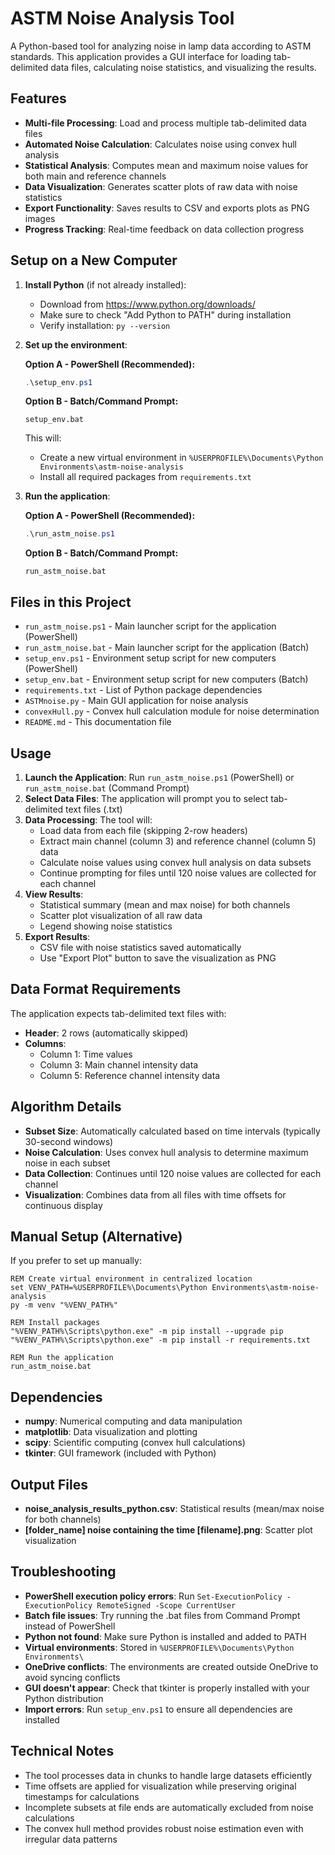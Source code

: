 # ASTM Noise Analysis Tool

A Python-based tool for analyzing noise in lamp data according to ASTM standards. This application provides a GUI interface for loading tab-delimited data files, calculating noise statistics, and visualizing the results.

## Features

- **Multi-file Processing**: Load and process multiple tab-delimited data files
- **Automated Noise Calculation**: Calculates noise using convex hull analysis
- **Statistical Analysis**: Computes mean and maximum noise values for both main and reference channels
- **Data Visualization**: Generates scatter plots of raw data with noise statistics
- **Export Functionality**: Saves results to CSV and exports plots as PNG images
- **Progress Tracking**: Real-time feedback on data collection progress

## Setup on a New Computer

1. **Install Python** (if not already installed):
   - Download from https://www.python.org/downloads/
   - Make sure to check "Add Python to PATH" during installation
   - Verify installation: `py --version`

2. **Set up the environment**:
   
   **Option A - PowerShell (Recommended):**
   ```powershell
   .\setup_env.ps1
   ```
   
   **Option B - Batch/Command Prompt:**
   ```batch
   setup_env.bat
   ```
   
   This will:
   - Create a new virtual environment in `%USERPROFILE%\Documents\Python Environments\astm-noise-analysis`
   - Install all required packages from `requirements.txt`

3. **Run the application**:
   
   **Option A - PowerShell (Recommended):**
   ```powershell
   .\run_astm_noise.ps1
   ```
   
   **Option B - Batch/Command Prompt:**
   ```batch
   run_astm_noise.bat
   ```

## Files in this Project

- `run_astm_noise.ps1` - Main launcher script for the application (PowerShell)
- `run_astm_noise.bat` - Main launcher script for the application (Batch)
- `setup_env.ps1` - Environment setup script for new computers (PowerShell)
- `setup_env.bat` - Environment setup script for new computers (Batch)
- `requirements.txt` - List of Python package dependencies
- `ASTMnoise.py` - Main GUI application for noise analysis
- `convexHull.py` - Convex hull calculation module for noise determination
- `README.md` - This documentation file

## Usage

1. **Launch the Application**: Run `run_astm_noise.ps1` (PowerShell) or `run_astm_noise.bat` (Command Prompt)
2. **Select Data Files**: The application will prompt you to select tab-delimited text files (.txt)
3. **Data Processing**: The tool will:
   - Load data from each file (skipping 2-row headers)
   - Extract main channel (column 3) and reference channel (column 5) data
   - Calculate noise values using convex hull analysis on data subsets
   - Continue prompting for files until 120 noise values are collected for each channel
4. **View Results**: 
   - Statistical summary (mean and max noise) for both channels
   - Scatter plot visualization of all raw data
   - Legend showing noise statistics
5. **Export Results**:
   - CSV file with noise statistics saved automatically
   - Use "Export Plot" button to save the visualization as PNG

## Data Format Requirements

The application expects tab-delimited text files with:
- **Header**: 2 rows (automatically skipped)
- **Columns**:
  - Column 1: Time values
  - Column 3: Main channel intensity data
  - Column 5: Reference channel intensity data

## Algorithm Details

- **Subset Size**: Automatically calculated based on time intervals (typically 30-second windows)
- **Noise Calculation**: Uses convex hull analysis to determine maximum noise in each subset
- **Data Collection**: Continues until 120 noise values are collected for each channel
- **Visualization**: Combines data from all files with time offsets for continuous display

## Manual Setup (Alternative)

If you prefer to set up manually:

```batch
REM Create virtual environment in centralized location
set VENV_PATH=%USERPROFILE%\Documents\Python Environments\astm-noise-analysis
py -m venv "%VENV_PATH%"

REM Install packages
"%VENV_PATH%\Scripts\python.exe" -m pip install --upgrade pip
"%VENV_PATH%\Scripts\python.exe" -m pip install -r requirements.txt

REM Run the application
run_astm_noise.bat
```

## Dependencies

- **numpy**: Numerical computing and data manipulation
- **matplotlib**: Data visualization and plotting
- **scipy**: Scientific computing (convex hull calculations)
- **tkinter**: GUI framework (included with Python)

## Output Files

- **noise_analysis_results_python.csv**: Statistical results (mean/max noise for both channels)
- **[folder_name] noise containing the time [filename].png**: Scatter plot visualization

## Troubleshooting

- **PowerShell execution policy errors**: Run `Set-ExecutionPolicy -ExecutionPolicy RemoteSigned -Scope CurrentUser`
- **Batch file issues**: Try running the .bat files from Command Prompt instead of PowerShell
- **Python not found**: Make sure Python is installed and added to PATH
- **Virtual environments**: Stored in `%USERPROFILE%\Documents\Python Environments\`
- **OneDrive conflicts**: The environments are created outside OneDrive to avoid syncing conflicts
- **GUI doesn't appear**: Check that tkinter is properly installed with your Python distribution
- **Import errors**: Run `setup_env.ps1` to ensure all dependencies are installed

## Technical Notes

- The tool processes data in chunks to handle large datasets efficiently
- Time offsets are applied for visualization while preserving original timestamps for calculations
- Incomplete subsets at file ends are automatically excluded from noise calculations
- The convex hull method provides robust noise estimation even with irregular data patterns
